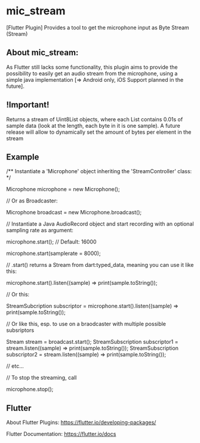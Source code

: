 # mic_stream

[Flutter Plugin]
Provides a tool to get the microphone input as Byte Stream (Stream<Uint8List>)

## About mic_stream:

As Flutter still lacks some functionality, this plugin aims to provide the possibility to easily get an audio stream from the microphone, using a simple java implementation [=> Android only, iOS Support planned in the future].


## !Important!

Returns a stream of Uint8List objects, where each List contains 0.01s of sample data (look at the length, each byte in it is one sample).
A future release will allow to dynamically set the amount of bytes per element in the stream


## Example

/** Instantiate a 'Microphone' object inheriting the 'StreamController' class: */

Microphone microphone = new Microphone();

// Or as Broadcaster:

Microphone broadcast = new Microphone.broadcast();

// Instantiate a Java AudioRecord object and start recording with an optional sampling rate as argument:

microphone.start();                           // Default: 16000

microphone.start(samplerate = 8000);

// .start() returns a Stream<Uint8List> from dart:typed_data, meaning you can use it like this:

microphone.start().listen((sample) => print(sample.toString());

// Or this:

StreamSubcription<Uint8List> subscriptor = microphone.start().listen((sample) => print(sample.toString());
  
// Or like this, esp. to use on a braodcaster with multiple possible subsriptors

Stream<Uint8List> stream = broadcast.start();
StreamSubscription<Uint8List> subscriptor1 = stream.listen((sample) => print(sample.toString());
StreamSubscription<Uint8List> subscriptor2 = stream.listen((sample) => print(sample.toString());

// etc...

// To stop the streaming, call

microphone.stop();

## Flutter

About Flutter Plugins:
https://flutter.io/developing-packages/

Flutter Documentation:
https://flutter.io/docs
